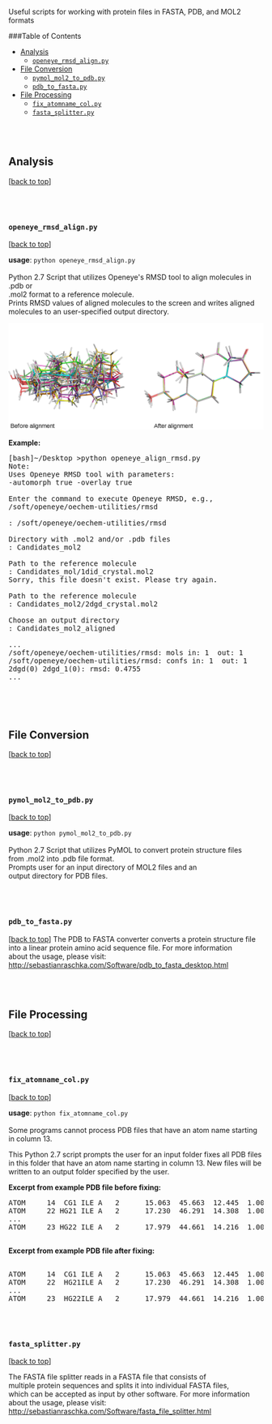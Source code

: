 
Useful scripts for working with protein files in FASTA, PDB, and MOL2 formats

###Table of Contents
- [Analysis](#analysis)
    - [`openeye_rmsd_align.py`](#openeye_rmsd_align-py)
- [File Conversion](#file-conversion)
    - [`pymol_mol2_to_pdb.py`](#pymol_mol2_to_pdb-py)
    - [`pdb_to_fasta.py`](#pdb_to_fasta-py)
- [File Processing](#file-processing)
    - [`fix_atomname_col.py`](#fix_atomname_col-py)
    - [`fasta_splitter.py`](#fasta_splitter-py)





<br>
<br>

## Analysis
[[back to top](#table-of-contents)]

<br>
<br>

### `openeye_rmsd_align.py`
[[back to top](#table-of-contents)]

**usage**: `python openeye_rmsd_align.py`  
<br />
Python 2.7 Script that utilizes Openeye's RMSD tool to align molecules in .pdb or  
.mol2 format to a reference molecule.  
Prints RMSD values of aligned molecules to the screen and writes aligned  
molecules to an user-specified output directory.

![Aligned Molecules](./analysis/images/openeye_rmsd_align1.png)

**Example:**
<pre>
[bash]~/Desktop >python openeye_align_rmsd.py
Note:
Uses Openeye RMSD tool with parameters:
-automorph true -overlay true

Enter the command to execute Openeye RMSD, e.g.,
/soft/openeye/oechem-utilities/rmsd

: /soft/openeye/oechem-utilities/rmsd

Directory with .mol2 and/or .pdb files
: Candidates_mol2

Path to the reference molecule
: Candidates_mol/1did_crystal.mol2
Sorry, this file doesn't exist. Please try again.

Path to the reference molecule
: Candidates_mol2/2dgd_crystal.mol2                       

Choose an output directory
: Candidates_mol2_aligned

...
/soft/openeye/oechem-utilities/rmsd: mols in: 1  out: 1
/soft/openeye/oechem-utilities/rmsd: confs in: 1  out: 1
2dgd(0) 2dgd_1(0): rmsd: 0.4755
...

</pre>

<br>
<br>

## File Conversion
[[back to top](#table-of-contents)]

<br>
<br>

### `pymol_mol2_to_pdb.py`
[[back to top](#table-of-contents)]

**usage**: `python pymol_mol2_to_pdb.py`  
<br />
Python 2.7 Script that utilizes PyMOL to convert protein structure files  
from .mol2 into .pdb file format.  
Prompts user for an input directory of MOL2 files and an  
output directory for PDB files.  

<br>
<br>

### `pdb_to_fasta.py`
[[back to top](#table-of-contents)]
The PDB to FASTA converter converts a protein structure file  
 into a linear protein amino acid sequence file. For more information  
 about the usage, please visit: http://sebastianraschka.com/Software/pdb_to_fasta_desktop.html


<br>
<br>

## File Processing
[[back to top](#table-of-contents)]

<br>
<br>

### `fix_atomname_col.py`
[[back to top](#table-of-contents)]

**usage**: `python fix_atomname_col.py`  
<br />
Some programs cannot process PDB files that have an atom name
starting in column 13.

This Python 2.7 script prompts the user for an input folder fixes all PDB files
in this folder that have an atom name starting in column 13. 
New files will be written to an output folder specified by the user.

**Excerpt from example PDB file before fixing:**

<pre>
ATOM     14  CG1 ILE A   2      15.063  45.663  12.445  1.00 11.60           C
ATOM     22 HG21 ILE A   2      17.230  46.291  14.308  1.00 11.43           H   
...
ATOM     23 HG22 ILE A   2      17.979  44.661  14.216  1.00 11.43           H

</pre>
**Excerpt from example PDB file after fixing:**

<pre>

ATOM     14  CG1 ILE A   2      15.063  45.663  12.445  1.00 11.60           C
ATOM     22  HG21ILE A   2      17.230  46.291  14.308  1.00 11.43           H   
...
ATOM     23  HG22ILE A   2      17.979  44.661  14.216  1.00 11.43           H
</pre>

<br>
<br>

### `fasta_splitter.py`
[[back to top](#table-of-contents)]

The FASTA file splitter reads in a FASTA file that consists of  
 multiple protein sequences and splits it into individual FASTA files,  
 which can be accepted as input by other software. For more information  
 about the usage, please visit: http://sebastianraschka.com/Software/fasta_file_splitter.html

